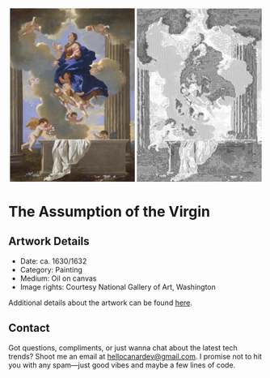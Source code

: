 <html>

<div align="center">
    <img width="49%" src="artwork.jpg" alt="artwork"/>
    <img width="49%" src="ascii_artwork.jpg" alt="artwork ASCII"/>
</div>

# The Assumption of the Virgin

## Artwork Details

- Date: ca. 1630/1632
- Category: Painting
- Medium: Oil on canvas
- Image rights: Courtesy National Gallery of Art, Washington

Additional details about the artwork can be found [here](https://www.artsy.net/artwork/nicolas-poussin-the-assumption-of-the-virgin).

## Contact

Got questions, compliments, or just wanna chat about the latest tech trends? Shoot me an email
at [hellocanardev@gmail.com](mailto:hellocanardev@gmail.com). I promise not to hit you with any spam—just good vibes and
maybe a few lines of code.

</html>
